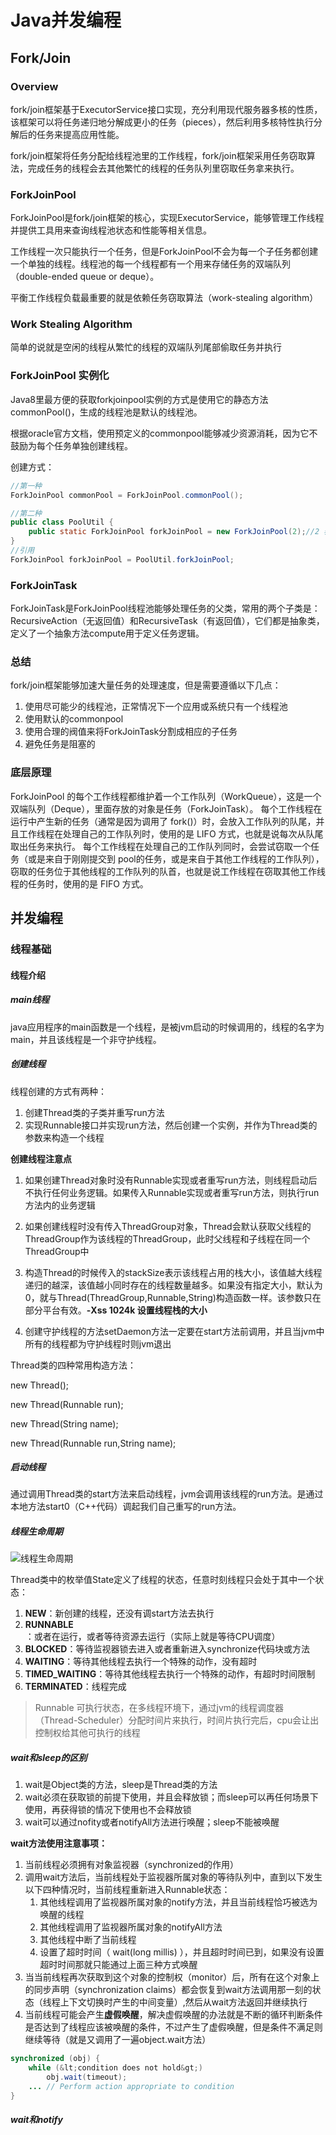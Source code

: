 # Java并发编程

## Fork/Join

### Overview

fork/join框架基于ExecutorService接口实现，充分利用现代服务器多核的性质，该框架可以将任务递归地分解成更小的任务（pieces），然后利用多核特性执行分解后的任务来提高应用性能。

fork/join框架将任务分配给线程池里的工作线程，fork/join框架采用任务窃取算法，完成任务的线程会去其他繁忙的线程的任务队列里窃取任务拿来执行。

### ForkJoinPool

ForkJoinPool是fork/join框架的核心，实现ExecutorService，能够管理工作线程并提供工具用来查询线程池状态和性能等相关信息。

工作线程一次只能执行一个任务，但是ForkJoinPool不会为每一个子任务都创建一个单独的线程。线程池的每一个线程都有一个用来存储任务的双端队列（double-ended queue or deque）。

平衡工作线程负载最重要的就是依赖任务窃取算法（work-stealing algorithm）

### Work Stealing Algorithm

简单的说就是空闲的线程从繁忙的线程的双端队列尾部偷取任务并执行

### ForkJoinPool 实例化

Java8里最方便的获取forkjoinpool实例的方式是使用它的静态方法commonPool()，生成的线程池是默认的线程池。

根据oracle官方文档，使用预定义的commonpool能够减少资源消耗，因为它不鼓励为每个任务单独创建线程。

创建方式：

```java
//第一种
ForkJoinPool commonPool = ForkJoinPool.commonPool();

//第二种
public class PoolUtil {
    public static ForkJoinPool forkJoinPool = new ForkJoinPool(2);//2 表示 并发级别，意味着线程池使用两个处理器核
}
//引用
ForkJoinPool forkJoinPool = PoolUtil.forkJoinPool;
```

### ForkJoinTask<V>

ForkJoinTask是ForkJoinPool线程池能够处理任务的父类，常用的两个子类是：RecursiveAction（无返回值）和RecursiveTask<V>（有返回值），它们都是抽象类，定义了一个抽象方法compute用于定义任务逻辑。

### 总结

fork/join框架能够加速大量任务的处理速度，但是需要遵循以下几点：

1. 使用尽可能少的线程池，正常情况下一个应用或系统只有一个线程池
2. 使用默认的commonpool
3. 使用合理的阀值来将ForkJoinTask分割成相应的子任务
4. 避免任务是阻塞的

### 底层原理

ForkJoinPool 的每个工作线程都维护着一个工作队列（WorkQueue），这是一个双端队列（Deque），里面存放的对象是任务（ForkJoinTask）。
每个工作线程在运行中产生新的任务（通常是因为调用了 fork()）时，会放入工作队列的队尾，并且工作线程在处理自己的工作队列时，使用的是 LIFO 方式，也就是说每次从队尾取出任务来执行。
每个工作线程在处理自己的工作队列同时，会尝试窃取一个任务（或是来自于刚刚提交到 pool的任务，或是来自于其他工作线程的工作队列），窃取的任务位于其他线程的工作队列的队首，也就是说工作线程在窃取其他工作线程的任务时，使用的是 FIFO 方式。



## 并发编程

### 线程基础

#### 线程介绍

##### main线程

java应用程序的main函数是一个线程，是被jvm启动的时候调用的，线程的名字为main，并且该线程是一个非守护线程。

##### 创建线程

线程创建的方式有两种：

1. 创建Thread类的子类并重写run方法
2. 实现Runnable接口并实现run方法，然后创建一个实例，并作为Thread类的参数来构造一个线程

**创建线程注意点**

1. 如果创建Thread对象时没有Runnable实现或者重写run方法，则线程启动后不执行任何业务逻辑。如果传入Runnable实现或者重写run方法，则执行run方法内的业务逻辑

2. 如果创建线程时没有传入ThreadGroup对象，Thread会默认获取父线程的ThreadGroup作为该线程的ThreadGroup，此时父线程和子线程在同一个ThreadGroup中

3. 构造Thread的时候传入的stackSize表示该线程占用的栈大小，该值越大线程递归的越深，该值越小同时存在的线程数量越多。如果没有指定大小，默认为0，就与Thread(ThreadGroup,Runnable,String)构造函数一样。该参数只在部分平台有效。**-Xss 1024k 设置线程栈的大小**
4. 创建守护线程的方法setDaemon方法一定要在start方法前调用，并且当jvm中所有的线程都为守护线程时则jvm退出



Thread类的四种常用构造方法：

new Thread();

new Thread(Runnable run);

new Thread(String name);

new Thread(Runnable run,String name);

##### 启动线程

通过调用Thread类的start方法来启动线程，jvm会调用该线程的run方法。是通过本地方法start0（C++代码）调起我们自己重写的run方法。

##### 线程生命周期

![线程生命周期](https://i.loli.net/2019/08/22/DHATtjI5KuzpwC1.png)

Thread类中的枚举值State定义了线程的状态，任意时刻线程只会处于其中一个状态：

1. **NEW**：新创建的线程，还没有调start方法去执行
2. **RUNNABLE**：或者在运行，或者等待资源去运行（实际上就是等待CPU调度）
3. **BLOCKED**：等待监视器锁去进入或者重新进入synchronize代码块或方法
4. **WAITING**：等待其他线程去执行一个特殊的动作，没有超时
5. **TIMED_WAITING**：等待其他线程去执行一个特殊的动作，有超时时间限制
6. **TERMINATED**：线程完成

> Runnable 可执行状态，在多线程环境下，通过jvm的线程调度器（Thread-Scheduler）分配时间片来执行，时间片执行完后，cpu会让出控制权给其他可执行的线程

##### wait和sleep的区别

1. wait是Object类的方法，sleep是Thread类的方法
2. wait必须在获取锁的前提下使用，并且会释放锁；而sleep可以再任何场景下使用，再获得锁的情况下使用也不会释放锁
3. wait可以通过nofity或者notifyAll方法进行唤醒；sleep不能被唤醒

**wait方法使用注意事项：**

1. 当前线程必须拥有对象监视器（synchronized的作用）
2. 调用wait方法后，当前线程处于监视器所属对象的等待队列中，直到以下发生以下四种情况时，当前线程重新进入Runnable状态：
   1. 其他线程调用了监视器所属对象的notify方法，并且当前线程恰巧被选为唤醒的线程
   2. 其他线程调用了监视器所属对象的notifyAll方法
   3. 其他线程中断了当前线程
   4. 设置了超时时间（ wait(long millis) ），并且超时时间已到，如果没有设置超时时间那就只能通过上面三种方式唤醒
3. 当当前线程再次获取到这个对象的控制权（monitor）后，所有在这个对象上的同步声明（synchronization claims）都会恢复到wait方法调用那一刻的状态（线程上下文切换时产生的中间变量）,然后从wait方法返回并继续执行
4. 当前线程可能会产生**虚假唤醒**，解决虚假唤醒的办法就是不断的循环判断条件是否达到了线程应该被唤醒的条件，不过产生了虚假唤醒，但是条件不满足则继续等待（就是又调用了一遍object.wait方法）

```java
synchronized (obj) {
    while (&lt;condition does not hold&gt;)
        obj.wait(timeout);
    ... // Perform action appropriate to condition
}
```

##### wait和notify
